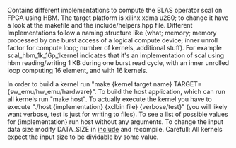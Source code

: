 Contains different implementations to compute the BLAS operator scal on FPGA using HBM. The target platform is xilinx xdma u280; to change it have a look at the makefile and the include/helpers.hpp file. Different Implementations follow a naming structure like (what; memory; memory processed by one burst access of a logical compute device; inner unroll factor for compute loop; number of kernels, additional stuff). For example scal_hbm_1k_16p_1kernel indicates that it's an implementation of scal using hbm reading/writing 1 KB during one burst read cycle, with an inner unrolled loop computing 16 element, and with 16 kernels. 

In order to build a kernel run "make {kernel target name} TARGET={sw_emu/hw_emu/hardware}". To build the host application, which can run all kernels run "make host". To actually execute the kernel you have to execute "./host {implementation} {xclbin file} {verbose/test}" (you will likely want verbose, test is just for writing to files). To see a list of possible values for {implementation} run host without any arguments. To change the input data size modify DATA_SIZE in [include](https://github.com/jnice-81/FpgaHbmForDaCe/blob/master/SCAL_using_HBM/include/include.hpp) and recompile. Carefull: All kernels expect the input size to be dividable by some value. 
